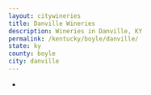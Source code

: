 ```yaml
---
layout: citywineries
title: Danville Wineries
description: Wineries in Danville, KY
permalink: /kentucky/boyle/danville/
state: ky
county: boyle
city: danville
---
```

-
